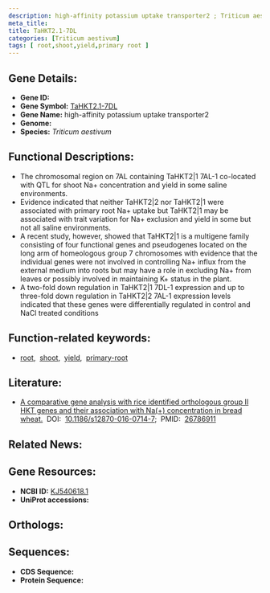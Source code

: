 ```yaml
---
description: high-affinity potassium uptake transporter2 ; Triticum aestivum
meta_title:
title: TaHKT2.1-7DL
categories: [Triticum aestivum]
tags: [ root,shoot,yield,primary root ]
---
```


## Gene Details:
- **Gene ID:** []()
- **Gene Symbol:** <u>TaHKT2.1-7DL</u>
- **Gene Name:** high-affinity potassium uptake transporter2
- **Genome:** []()
- **Species:** *Triticum aestivum*

## Functional Descriptions:
   - The chromosomal region on 7AL containing TaHKT2|1 7AL-1 co-located with QTL for shoot Na+ concentration and yield in some saline environments.
   - Evidence indicated that neither TaHKT2|2 nor TaHKT2|1 were associated with primary root Na+ uptake but TaHKT2|1 may be associated with trait variation for Na+ exclusion and yield in some but not all saline environments.
   - A recent study, however, showed that TaHKT2|1 is a multigene family consisting of four functional genes and pseudogenes located on the long arm of homeologous group 7 chromosomes with evidence that the individual genes were not involved in controlling Na+ influx from the external medium into roots but may have a role in excluding Na+ from leaves or possibly involved in maintaining K+ status in the plant.
   - A two-fold down regulation in TaHKT2|1 7DL-1 expression and up to three-fold down regulation in TaHKT2|2 7AL-1 expression levels indicated that these genes were differentially regulated in control and NaCl treated conditions

## Function-related keywords:
   - [root](/tags/root/),&nbsp;&nbsp;[shoot](/tags/shoot/),&nbsp;&nbsp;[yield](/tags/yield/),&nbsp;&nbsp;[primary-root](/tags/primary-root/)

## Literature:
   - [A comparative gene analysis with rice identified orthologous group II HKT genes and their association with Na(+) concentration in bread wheat.](https://doi.org/10.1186/s12870-016-0714-7)&nbsp;&nbsp;DOI:&nbsp;&nbsp;[10.1186/s12870-016-0714-7](https://doi.org/10.1186/s12870-016-0714-7);&nbsp;&nbsp;PMID:&nbsp;&nbsp;[26786911](https://pubmed.ncbi.nlm.nih.gov/26786911/)

## Related News:

## Gene Resources:
- **NCBI ID:**  [KJ540618.1](https://www.ncbi.nlm.nih.gov/gene/?term=KJ540618.1)
- **UniProt accessions:**  [](https://www.uniprot.org/uniprotkb//entry)

## Orthologs:

## Sequences:
- **CDS Sequence:**
- **Protein Sequence:**
